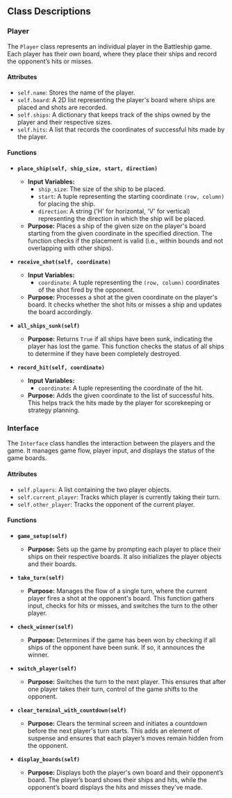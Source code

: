 ## Class Descriptions

### Player

The `Player` class represents an individual player in the Battleship game. Each player has their own board, where they place their ships and record the opponent’s hits or misses.

#### Attributes

- `self.name`: Stores the name of the player.
- `self.board`: A 2D list representing the player's board where ships are placed and shots are recorded.
- `self.ships`: A dictionary that keeps track of the ships owned by the player and their respective sizes.
- `self.hits`: A list that records the coordinates of successful hits made by the player.

#### Functions

- **`place_ship(self, ship_size, start, direction)`**
  - **Input Variables:**
    - `ship_size`: The size of the ship to be placed.
    - `start`: A tuple representing the starting coordinate `(row, column)` for placing the ship.
    - `direction`: A string ('H' for horizontal, 'V' for vertical) representing the direction in which the ship will be placed.
  - **Purpose:** Places a ship of the given size on the player's board starting from the given coordinate in the specified direction. The function checks if the placement is valid (i.e., within bounds and not overlapping with other ships).

- **`receive_shot(self, coordinate)`**
  - **Input Variables:**
    - `coordinate`: A tuple representing the `(row, column)` coordinates of the shot fired by the opponent.
  - **Purpose:** Processes a shot at the given coordinate on the player's board. It checks whether the shot hits or misses a ship and updates the board accordingly.

- **`all_ships_sunk(self)`**
  - **Purpose:** Returns `True` if all ships have been sunk, indicating the player has lost the game. This function checks the status of all ships to determine if they have been completely destroyed.

- **`record_hit(self, coordinate)`**
  - **Input Variables:**
    - `coordinate`: A tuple representing the coordinate of the hit.
  - **Purpose:** Adds the given coordinate to the list of successful hits. This helps track the hits made by the player for scorekeeping or strategy planning.

### Interface

The `Interface` class handles the interaction between the players and the game. It manages game flow, player input, and displays the status of the game boards.

#### Attributes

- `self.players`: A list containing the two player objects.
- `self.current_player`: Tracks which player is currently taking their turn.
- `self.other_player`: Tracks the opponent of the current player.

#### Functions

- **`game_setup(self)`**
  - **Purpose:** Sets up the game by prompting each player to place their ships on their respective boards. It also initializes the player objects and their boards.

- **`take_turn(self)`**
  - **Purpose:** Manages the flow of a single turn, where the current player fires a shot at the opponent's board. This function gathers input, checks for hits or misses, and switches the turn to the other player.

- **`check_winner(self)`**
  - **Purpose:** Determines if the game has been won by checking if all ships of the opponent have been sunk. If so, it announces the winner.

- **`switch_player(self)`**
  - **Purpose:** Switches the turn to the next player. This ensures that after one player takes their turn, control of the game shifts to the opponent.

- **`clear_terminal_with_countdown(self)`**
  - **Purpose:** Clears the terminal screen and initiates a countdown before the next player's turn starts. This adds an element of suspense and ensures that each player’s moves remain hidden from the opponent.

- **`display_boards(self)`**
  - **Purpose:** Displays both the player's own board and their opponent’s board. The player’s board shows their ships and hits, while the opponent’s board displays the hits and misses they've made.
